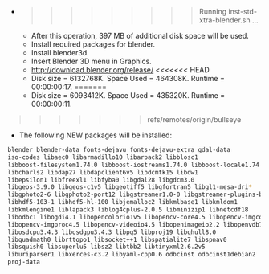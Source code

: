 * >>>>>>>>> Running inst-std-xtra-blender.sh ...
  * After this operation, 397 MB of additional disk space will be used.
  * Install required packages for blender.
  * Install blender3d.
  * Insert Blender 3D menu in Graphics.
  * http://download.blender.org/release/
<<<<<<< HEAD
  * Disk size = 6132768K. Space Used = 464308K. Runtime = 00:00:00:17.
=======
  * Disk size = 6093412K. Space Used = 435320K. Runtime = 00:00:00:11.
>>>>>>> refs/remotes/origin/bullseye
  * The following NEW packages will be installed:
  ```bash
blender blender-data fonts-dejavu fonts-dejavu-extra gdal-data
iso-codes libaec0 libarmadillo10 libarpack2 libblosc1
libboost-filesystem1.74.0 libboost-iostreams1.74.0 libboost-locale1.74.0 libboost-thread1.74.0 libcfitsio9
libcharls2 libdap27 libdapclient6v5 libdcmtk15 libdw1
libepsilon1 libfreexl1 libfyba0 libgdal28 libgdcm3.0
libgeos-3.9.0 libgeos-c1v5 libgeotiff5 libgfortran5 libgl1-mesa-dri*
libgphoto2-6 libgphoto2-port12 libgstreamer1.0-0 libgstreamer-plugins-base1.0-0 libhdf4-0-alt
libhdf5-103-1 libhdf5-hl-100 libjemalloc2 libkmlbase1 libkmldom1
libkmlengine1 liblapack3 liblog4cplus-2.0.5 libminizip1 libnetcdf18
libodbc1 libogdi4.1 libopencolorio1v5 libopencv-core4.5 libopencv-imgcodecs4.5
libopencv-imgproc4.5 libopencv-videoio4.5 libopenimageio2.2 libopenvdb7.1 liborc-0.4-0
libosdcpu3.4.3 libosdgpu3.4.3 libpq5 libproj19 libqhull8.0
libquadmath0 librttopo1 libsocket++1 libspatialite7 libspnav0
libsquish0 libsuperlu5 libsz2 libtbb2 libtinyxml2.6.2v5
liburiparser1 libxerces-c3.2 libyaml-cpp0.6 odbcinst odbcinst1debian2
proj-data
  ```
